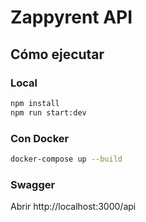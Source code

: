 # Zappyrent API

## Cómo ejecutar

### Local
```bash
npm install
npm run start:dev
```

### Con Docker
```bash
docker-compose up --build
```

### Swagger
Abrir http://localhost:3000/api
